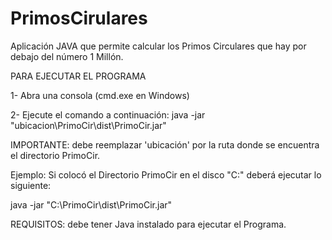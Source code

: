 # PrimosCirulares
Aplicación JAVA que permite calcular los Primos Circulares que hay por debajo del número 1 Millón.

PARA EJECUTAR EL PROGRAMA

1- Abra una consola (cmd.exe en Windows)

2- Ejecute el comando a continuación: java -jar "ubicacion\PrimoCir\dist\PrimoCir.jar"

IMPORTANTE: debe reemplazar 'ubicación' por la ruta donde se encuentra el directorio PrimoCir.



Ejemplo:
Si colocó el Directorio PrimoCir en el disco "C:" deberá ejecutar lo siguiente:

java -jar "C:\PrimoCir\dist\PrimoCir.jar"


REQUISITOS: debe tener Java instalado para ejecutar el Programa.
